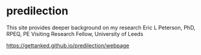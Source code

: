 # predilection
This site provides deeper background on my research
Eric L Peterson, PhD, RPEQ, PE
Visiting Research Fellow, University of Leeds

https://gettanked.github.io/predilection/webpage
